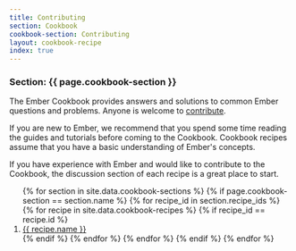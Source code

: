 ```yaml
---
title: Contributing
section: Cookbook
cookbook-section: Contributing
layout: cookbook-recipe
index: true
---
```

### <span class="section-label">Section:</span> {{ page.cookbook-section }}

The Ember Cookbook provides answers and solutions to common Ember questions and problems. Anyone is welcome to
[contribute](understanding_the_cookbook_format.html).

If you are new to Ember, we recommend that you spend some time reading the guides and tutorials before coming
to the Cookbook. Cookbook recipes assume that you have a basic understanding of Ember's concepts.

If you have experience with Ember and would like to contribute to the Cookbook, the discussion section of each
recipe is a great place to start.

<ol>
{% for section in site.data.cookbook-sections %}
  {% if page.cookbook-section == section.name %}
    {% for recipe_id in section.recipe_ids %}
      {% for recipe in site.data.cookbook-recipes %}
        {% if recipe_id == recipe.id %}
          <li><a href="{{ site.github.url }}/recipes/{{section.section-path}}/{{ recipe.recipe-file }}.html">{{ recipe.name }}</a></li>
        {% endif %}
      {% endfor %}
    {% endfor %}
  {% endif %}
{% endfor %}
</ol>
